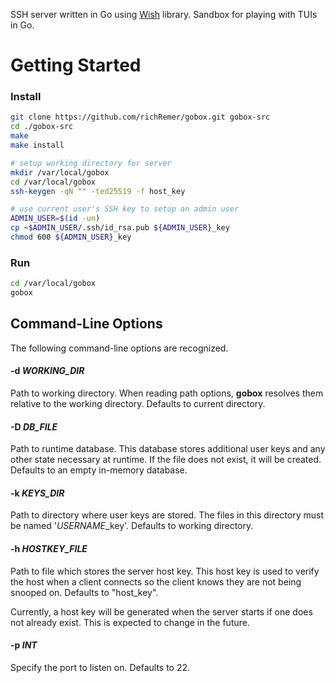 SSH server written in Go using [Wish](https://github.com/charmbracelet/wish)
library.  Sandbox for playing with TUIs in Go.

Getting Started
===============

### Install
```sh
git clone https://github.com/richRemer/gobox.git gobox-src
cd ./gobox-src
make
make install

# setup working directory for server
mkdir /var/local/gobox
cd /var/local/gobox
ssh-keygen -qN "" -ted25519 -f host_key

# use current user's SSH key to setup an admin user
ADMIN_USER=$(id -un)
cp ~$ADMIN_USER/.ssh/id_rsa.pub ${ADMIN_USER}_key
chmod 600 ${ADMIN_USER}_key
```

### Run
```sh
cd /var/local/gobox
gobox
```

Command-Line Options
--------------------
The following command-line options are recognized.

#### -d *WORKING_DIR*
Path to working directory.  When reading path options, **gobox** resolves them
relative to the working directory.  Defaults to current directory.

#### -D *DB_FILE*
Path to runtime database.  This database stores additional user keys and any
other state necessary at runtime.  If the file does not exist, it will be
created.  Defaults to an empty in-memory database.

#### -k *KEYS_DIR*
Path to directory where user keys are stored.  The files in this directory
must be named '*USERNAME*_key'.  Defaults to working directory.

#### -h *HOSTKEY_FILE*
Path to file which stores the server host key.  This host key is used to
verify the host when a client connects so the client knows they are not being
snooped on.  Defaults to "host_key".

Currently, a host key will be generated when the server starts if one does not
already exist.  This is expected to change in the future.

#### -p *INT*
Specify the port to listen on.  Defaults to 22.
